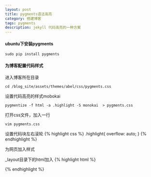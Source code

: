 ```yaml
---
layout: post
title: pygments语法高亮
category: 搭建博客
tags: pygments
description: jekyll 代码高亮的一种方案
---
```


#### ubuntu下安装pygments

	sudo pip install pygments

#### 为博客配置代码样式

进入博客所在目录 

	cd /blog_site/assets/themes/abel/css/pygments.css

设置代码高亮的样式mobokai 

	pygmentize -f html -a .highlight -S monokai  > pygments.css

打开css文件，加入一行

	vim pygments.css

设置代码块左右滚轮
{% highlight css %}
.highlight{ overflow: auto; }
{% endhighlight %}

为网页加入样式

_layout目录下的html加入
{% highlight html %}
<link rel="stylesheet" href="/assets/themes/abel/css/pygments.css">
{% endhighlight %}

